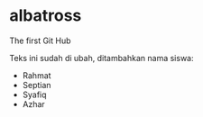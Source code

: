# albatross
The first Git Hub

Teks ini sudah di ubah, ditambahkan nama siswa:
- Rahmat
- Septian
- Syafiq
- Azhar
